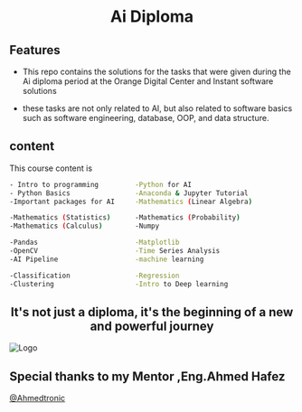 <h1 align="center">Ai Diploma</h1>



## Features

-  This repo contains the solutions for the tasks that were given during the Ai  diploma period at the Orange Digital Center and Instant software solutions 

- these tasks are not only related to AI, but also related to software basics such as software engineering, database, OOP, and data structure.



## content

This course content is 

```bash
- Intro to programming         -Python for AI   
- Python Basics                -Anaconda & Jupyter Tutorial
-Important packages for AI     -Mathematics (Linear Algebra)

-Mathematics (Statistics)      -Mathematics (Probability)
-Mathematics (Calculus)        -Numpy

-Pandas                        -Matplotlib
-OpenCV                        -Time Series Analysis
-AI Pipeline                   -machine learning

-Classification                -Regression
-Clustering                    -Intro to Deep learning

```
  
 <h2 align="center">It's not just a diploma, it's the beginning of a new and powerful journey </h2>
  <p align="center"> 
  
![Logo](https://user-images.githubusercontent.com/91877743/210874488-bde6e9e2-6518-431b-aced-c4196a0f88e6.jpg)


  


<h2> Special thanks to my Mentor ,Eng.Ahmed Hafez</h2>

[@Ahmedtronic](https://www.github.com/Ahmedtronic)

